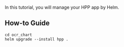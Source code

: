 In this tutorial, you will manage your HPP app by Helm.

## How-to Guide



```shell
cd ocr_chart
helm upgrade --install hpp .
```
